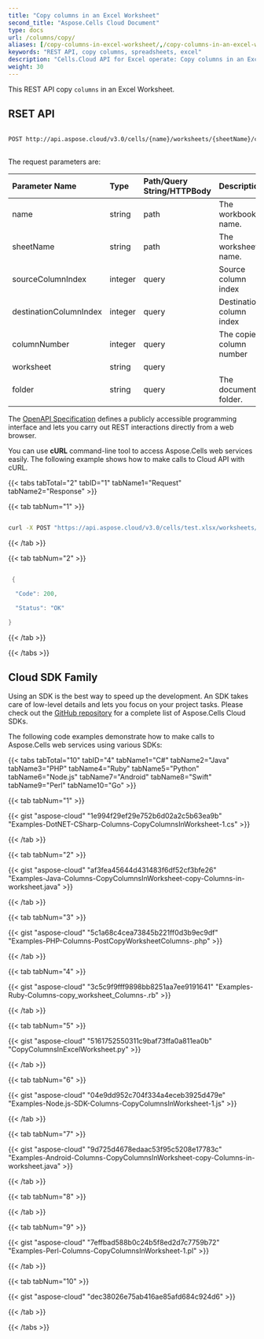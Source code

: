 ```yaml
---
title: "Copy columns in an Excel Worksheet"
second_title: "Aspose.Cells Cloud Document"
type: docs
url: /columns/copy/
aliases: [/copy-columns-in-excel-worksheet/,/copy-columns-in-an-excel-worksheet/]
keywords: "REST API, copy columns, spreadsheets, excel"
description: "Cells.Cloud API for Excel operate: Copy columns in an Excel Workbooks."
weight: 30
---
```


This REST API copy `columns`  in an Excel Worksheet.

## RSET API
 
```bash
 
POST http://api.aspose.cloud/v3.0/cells/{name}/worksheets/{sheetName}/cells/columns/copy
 
```
The request parameters are: 
 
| Parameter Name | Type | Path/Query String/HTTPBody | Description| 
| :- | :- | :- |:- | 
| name | string | path | The workbook name. |
| sheetName | string | path | The worksheet name. |
| sourceColumnIndex | integer | query | Source column index |
| destinationColumnIndex | integer | query | Destination column index |
| columnNumber | integer | query | The copied column number |
| worksheet | string | query |  |
| folder | string | query | The document folder. |

The [OpenAPI Specification](https://apireference.aspose.cloud/cells/#/Cells/PostCopyWorksheetColumns) defines a publicly accessible programming interface and lets you carry out REST interactions directly from a web browser.

You can use **cURL** command-line tool to access Aspose.Cells web services easily. The following example shows how to make calls to Cloud API with cURL.

{{< tabs tabTotal="2" tabID="1" tabName1="Request" tabName2="Response" >}}

{{< tab tabNum="1" >}}

```bash

curl -X POST "https://api.aspose.cloud/v3.0/cells/test.xlsx/worksheets/Sheet1/cells/columns/copy?sourceColumnIndex=1&destinationColumnIndex=12&ColumnNumber=10" -H "accept: application/json" 

```

{{< /tab >}}

{{< tab tabNum="2" >}}

```java

 {

  "Code": 200,

  "Status": "OK"

}

```

{{< /tab >}}

{{< /tabs >}}

## Cloud SDK Family

Using an SDK is the best way to speed up the development. An SDK takes care of low-level details and lets you focus on your project tasks. Please check out the [GitHub repository](https://github.com/aspose-cells-cloud) for a complete list of Aspose.Cells Cloud SDKs.

The following code examples demonstrate how to make calls to Aspose.Cells web services using various SDKs:



{{< tabs tabTotal="10" tabID="4" tabName1="C#" tabName2="Java" tabName3="PHP" tabName4="Ruby" tabName5="Python" tabName6="Node.js" tabName7="Android" tabName8="Swift" tabName9="Perl" tabName10="Go" >}}

{{< tab tabNum="1" >}}

{{< gist "aspose-cloud" "1e994f29ef29e752b6d02a2c5b63ea9b" "Examples-DotNET-CSharp-Columns-CopyColumnsInWorksheet-1.cs" >}}

{{< /tab >}}

{{< tab tabNum="2" >}}

{{< gist "aspose-cloud" "af3fea45644d431483f6df52cf3bfe26" "Examples-Java-Columns-CopyColumnsInWorksheet-copy-Columns-in-worksheet.java" >}}

{{< /tab >}}

{{< tab tabNum="3" >}}

{{< gist "aspose-cloud" "5c1a68c4cea73845b221ff0d3b9ec9df" "Examples-PHP-Columns-PostCopyWorksheetColumns-.php" >}}

{{< /tab >}}

{{< tab tabNum="4" >}}

{{< gist "aspose-cloud" "3c5c9f9fff9898bb8251aa7ee9191641" "Examples-Ruby-Columns-copy_worksheet_Columns-.rb" >}}

{{< /tab >}}

{{< tab tabNum="5" >}}

{{< gist "aspose-cloud" "5161752550311c9baf73ffa0a811ea0b" "CopyColumnsInExcelWorksheet.py" >}}

{{< /tab >}}

{{< tab tabNum="6" >}}

{{< gist "aspose-cloud" "04e9dd952c704f334a4eceb3925d479e" "Examples-Node.js-SDK-Columns-CopyColumnsInWorksheet-1.js" >}}

{{< /tab >}}

{{< tab tabNum="7" >}}

{{< gist "aspose-cloud" "9d725d4678edaac53f95c5208e17783c" "Examples-Android-Columns-CopyColumnsInWorksheet-copy-Columns-in-worksheet.java" >}}

{{< /tab >}}

{{< tab tabNum="8" >}}

{{< /tab >}}

{{< tab tabNum="9" >}}

{{< gist "aspose-cloud" "7effbad588b0c24b5f8ed2d7c7759b72" "Examples-Perl-Columns-CopyColumnsInWorksheet-1.pl" >}}

{{< /tab >}}

{{< tab tabNum="10" >}}

{{< gist "aspose-cloud" "dec38026e75ab416ae85afd684c924d6" >}}

{{< /tab >}}

{{< /tabs >}}
